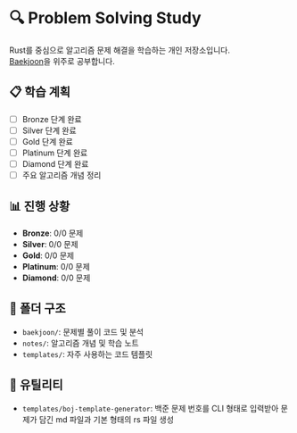 # 🔍 Problem Solving Study

Rust를 중심으로 알고리즘 문제 해결을 학습하는 개인 저장소입니다.  
[Baekjoon](https://www.acmicpc.net/problemset)을 위주로 공부합니다.

## 📋 학습 계획

- [ ] Bronze 단계 완료
- [ ] Silver 단계 완료
- [ ] Gold 단계 완료
- [ ] Platinum 단계 완료
- [ ] Diamond 단계 완료
- [ ] 주요 알고리즘 개념 정리

## 📊 진행 상황

- **Bronze**: 0/0 문제
- **Silver**: 0/0 문제
- **Gold**: 0/0 문제
- **Platinum**: 0/0 문제
- **Diamond**: 0/0 문제

## 📁 폴더 구조

- `baekjoon/`: 문제별 풀이 코드 및 분석
- `notes/`: 알고리즘 개념 및 학습 노트
- `templates/`: 자주 사용하는 코드 템플릿

## 🔨 유틸리티

- `templates/boj-template-generator`: 백준 문제 번호를 CLI 형태로 입력받아 문제가 담긴 md 파일과 기본 형태의 rs 파일 생성
